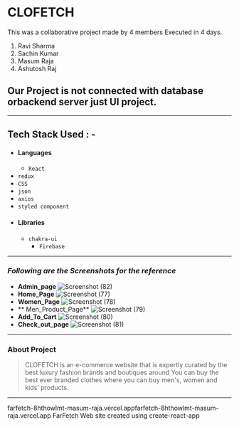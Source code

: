 #  CLOFETCH


This was a collaborative project made by 4 members Executed in 4 days.

1) Ravi Sharma
2) Sachin Kumar
3) Masum Raja
4)  Ashutosh Raj

## Our Project is not connected with database orbackend server just UI project.



---
## Tech Stack Used : -
- #### Languages
  - `React`
 - `redux `
  - `CSS`
  - `json `
  - `axios `
  - `styled component `
- #### Libraries
  - `chakra-ui`
    - `Firebase `
---
### _Following are the Screenshots for the reference_
- **Admin_page**
![Screenshot (82)](https://user-images.githubusercontent.com/103938210/201527157-f6d4bbc7-5d4b-43b5-9a37-99c06f5f7e1e.png)
- **Home_Page**
 ![Screenshot (77)](https://user-images.githubusercontent.com/103938210/201526453-a751fb11-98d0-4336-a270-8e39a1b2e155.png)
- **Women_Page**
![Screenshot (78)](https://user-images.githubusercontent.com/103938210/201526515-d786de8c-5a0c-494b-9b94-567dd0daa653.png)
- ** Men_Product_Page**
![Screenshot (79)](https://user-images.githubusercontent.com/103938210/201526570-b448b62a-a7cd-4ce2-b088-22db460d09e3.png)
- **Add_To_Cart**
![Screenshot (80)](https://user-images.githubusercontent.com/103938210/201526605-890290cc-393a-4f44-bfc9-cbb1bfe1e867.png)
- **Check_out_page**
![Screenshot (81)](https://user-images.githubusercontent.com/103938210/201526696-1fc81675-387a-4791-88d4-64b139986bb8.png)
---
### About Project
>  CLOFETCH is an e-commerce website that is expertly curated by the best luxury fashion brands and boutiques around You can buy the best ever branded clothes where you can buy men's, women and kids' products.
---
farfetch-8hthowlmt-masum-raja.vercel.appfarfetch-8hthowlmt-masum-raja.vercel.app
FarFetch
Web site created using create-react-app
